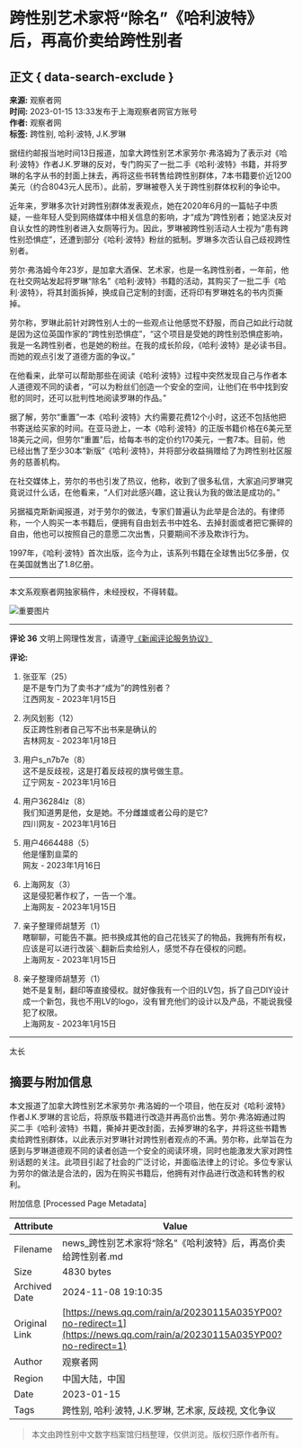 # 跨性别艺术家将“除名”《哈利波特》后，再高价卖给跨性别者

## 正文 { data-search-exclude }


**来源:** 观察者网  
**时间:** 2023-01-15 13:33发布于上海观察者网官方账号  
**作者:** 观察者网  
**标签:** 跨性别, 哈利·波特, J.K.罗琳

据纽约邮报当地时间13日报道，加拿大跨性别艺术家劳尔·弗洛姆为了表示对《哈利·波特》作者J.K.罗琳的反对，专门购买了一批二手《哈利·波特》书籍，并将罗琳的名字从书的封面上抹去，再将这些书转售给跨性别群体，7本书籍要价近1200美元（约合8043元人民币）。此前，罗琳被卷入关于跨性别群体权利的争论中。

近年来，罗琳多次针对跨性别群体发表观点，她在2020年6月的一篇帖子中质疑，一些年轻人受到网络媒体中相关信息的影响，才“成为”跨性别者；她坚决反对自认女性的跨性别者进入女厕等行为。因此，罗琳被跨性别活动人士视为“患有跨性别恐惧症”，还遭到部分《哈利·波特》粉丝的抵制。罗琳多次否认自己歧视跨性别者。

劳尔·弗洛姆今年23岁，是加拿大酒保、艺术家，也是一名跨性别者，一年前，他在社交网站发起将罗琳“除名”《哈利·波特》书籍的活动，其购买了一批二手《哈利·波特》，将其封面拆掉，换成自己定制的封面，还将印有罗琳姓名的书内页撕掉。

劳尔称，罗琳此前针对跨性别人士的一些观点让他感觉不舒服，而自己如此行动就是因为这位英国作家的“跨性别恐惧症”，“这个项目是受她的跨性别恐惧症影响，我是一名跨性别者，也是她的粉丝。在我的成长阶段，《哈利·波特》是必读书目。而她的观点引发了道德方面的争议。”

在他看来，此举可以帮助那些在阅读《哈利·波特》过程中突然发现自己与作者本人道德观不同的读者，“可以为粉丝们创造一个安全的空间，让他们在书中找到安慰的同时，还可以批判性地阅读罗琳的作品。”

据了解，劳尔“重置”一本《哈利·波特》大约需要花费12个小时，这还不包括他把书寄送给买家的时间。在亚马逊上，一本《哈利·波特》的正版书籍价格在6美元至18美元之间，但劳尔“重置”后，给每本书的定价约170美元，一套7本。目前，他已经出售了至少30本“新版”《哈利·波特》，并将部分收益捐赠给了为跨性别社区服务的慈善机构。

在社交媒体上，劳尔的书也引发了热议，他称，收到了很多私信，大家追问罗琳究竟说过什么话，在他看来，“人们对此感兴趣，这让我认为我的做法是成功的。”

另据福克斯新闻报道，对于劳尔的做法，专家们普遍认为此举是合法的。有律师称，一个人购买一本书籍后，便拥有自由划去书中姓名、去掉封面或者把它撕碎的自由，他也可以按照自己的意愿二次出售，只要期间不涉及欺诈行为。

1997年，《哈利·波特》首次出版，迄今为止，该系列书籍在全球售出5亿多册，仅在美国就售出了1.8亿册。

---

本文系观察者网独家稿件，未经授权，不得转载。

![重要图片](https://inews.gtimg.com/newsapp_bt/0/1012205723968_6694/0)

---

**评论 36** 文明上网理性发言，请遵守[《新闻评论服务协议》](https://new.qq.com/static/coralinfo.htm)  

**评论:**  
1. 张亚军（25）  
   是不是专门为了卖书才“成为”的跨性别者？  
   江西网友 - 2023年1月15日  

2. 冽风划影（12）  
   反正跨性别者自己写不出书来是确认的  
   吉林网友 - 2023年1月18日  

3. 用户s_n7b7e（8）  
   这不是反歧视，这是打着反歧视的旗号做生意。  
   辽宁网友 - 2023年1月16日  

4. 用户36284lz（8）  
   我们知道男是他，女是她。不分雌雄或者公母的是它?  
   四川网友 - 2023年1月16日  

5. 用户4664488（5）  
   他是懂割韭菜的  
   网友 - 2023年1月16日  

6. 上海网友（3）  
   这是侵犯著作权了，一告一个准。  
   上海网友 - 2023年1月15日  

7. 亲子整理师胡慧芳（1）  
   瞎聊聊，可能告不赢。把书换成其他的自己花钱买了的物品，我拥有所有权，应该是可以进行改装＼翻新后卖给别人，感觉不存在侵权的问题。  
   上海网友 - 2023年1月15日  

8. 亲子整理师胡慧芳（1）  
   她不是复制，翻印等直接侵权。就好像我有一个旧的LV包，拆了自己DIY设计成一个新包，我也不用LV的logo，没有冒充他们的设计以及产品，不能说我侵犯了权限。  
   上海网友 - 2023年1月15日  

--- 

太长

## 摘要与附加信息

<!-- tcd_abstract -->
本文报道了加拿大跨性别艺术家劳尔·弗洛姆的一个项目，他在反对《哈利·波特》作者J.K.罗琳的言论后，将原版书籍进行改造并再高价出售。劳尔·弗洛姆通过购买二手《哈利·波特》书籍，撕掉并更改封面，去掉罗琳的名字，并将这些书籍售卖给跨性别群体，以此表示对罗琳针对跨性别者观点的不满。劳尔称，此举旨在为感到与罗琳道德观不同的读者创造一个安全的阅读环境，同时也能激发大家对跨性别话题的关注。此项目引起了社会的广泛讨论，并面临法律上的讨论。多位专家认为劳尔的做法是合法的，因为在购买书籍后，他拥有对作品进行改造和转售的权利。
<!-- tcd_abstract_end -->

附加信息 [Processed Page Metadata]

| Attribute       | Value                                  |
|-----------------|----------------------------------------|
| Filename        | news_跨性别艺术家将“除名”《哈利波特》后，再高价卖给跨性别者.md                             |
| Size            | 4830 bytes                           |
| Archived Date   | 2024-11-08 19:10:35                             |
| Original Link   | [https://news.qq.com/rain/a/20230115A035YP00?no-redirect=1](https://news.qq.com/rain/a/20230115A035YP00?no-redirect=1)                       |
| Author          | 观察者网                               |
| Region          | 中国大陆，中国                               |
| Date            | 2023-01-15                                 |
| Tags            | 跨性别, 哈利·波特, J.K.罗琳, 艺术家, 反歧视, 文化争议                                 |
>
> 本文由跨性别中文数字档案馆归档整理，仅供浏览。版权归原作者所有。
>